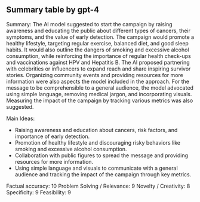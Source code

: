 ## Summary table by gpt-4
Summary: 
The AI model suggested to start the campaign by raising awareness and educating the public about different types of cancers, their symptoms, and the value of early detection. The campaign would promote a healthy lifestyle, targeting regular exercise, balanced diet, and good sleep habits. It would also outline the dangers of smoking and excessive alcohol consumption, while reinforcing the importance of regular health check-ups and vaccinations against HPV and Hepatitis B. The AI proposed partnering with celebrities or influencers to expand reach and share inspiring survivor stories. Organizing community events and providing resources for more information were also aspects the model included in the approach. For the message to be comprehensible to a general audience, the model advocated using simple language, removing medical jargon, and incorporating visuals. Measuring the impact of the campaign by tracking various metrics was also suggested.

Main Ideas: 
- Raising awareness and education about cancers, risk factors, and importance of early detection.
- Promotion of healthy lifestyle and discouraging risky behaviors like smoking and excessive alcohol consumption.
- Collaboration with public figures to spread the message and providing resources for more information.
- Using simple language and visuals to communicate with a general audience and tracking the impact of the campaign through key metrics.

Factual accuracy: 10
Problem Solving / Relevance: 9
Novelty / Creativity: 8
Specificity: 9
Feasibility: 9